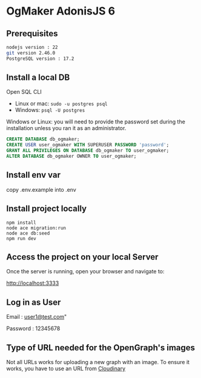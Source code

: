 # OgMaker AdonisJS 6

## Prerequisites

```bash
nodejs version : 22
git version 2.46.0
PostgreSQL version : 17.2
```

## Install a local DB

Open SQL CLI

- Linux or mac: `sudo -u postgres psql`
- Windows: `psql -U postgres`

Windows or Linux: you will need to provide the password set during the installation unless you ran it as an administrator.

```sql
CREATE DATABASE db_ogmaker;
CREATE USER user_ogmaker WITH SUPERUSER PASSWORD 'password';
GRANT ALL PRIVILEGES ON DATABASE db_ogmaker TO user_ogmaker;
ALTER DATABASE db_ogmaker OWNER TO user_ogmaker;

```

## Install env var

copy .env.example into .env

## Install project locally

```shell
npm install
node ace migration:run
node ace db:seed
npm run dev
```

## Access the project on your local Server

Once the server is running, open your browser and navigate to:

<http://localhost:3333>

## Log in as User

Email : <user1@test.com>"

Password : 12345678

## Type of URL needed for the OpenGraph's images

Not all URLs works for uploading a new graph with an image. To ensure it works, you have to use an URL from [Cloudinary](https://cloudinary.com)
